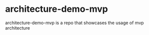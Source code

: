 # architecture-demo-mvp
architecture-demo-mvp is a repo that showcases the usage of mvp architecture
